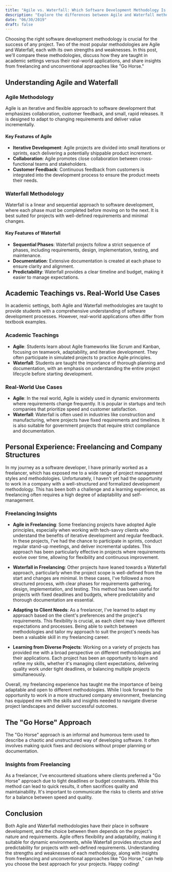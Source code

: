 ```yaml
---
title: "Agile vs. Waterfall: Which Software Development Methodology Is Best?"
description: "Explore the differences between Agile and Waterfall methodologies, their applications in real-world scenarios, and insights from freelancing and unconventional approaches like 'Go Horse.'"
date: "06/30/2019"
draft: false
---
```


Choosing the right software development methodology is crucial for the success of any project. Two of the most popular methodologies are Agile and Waterfall, each with its own strengths and weaknesses. In this post, we'll compare these methodologies, discuss how they are taught in academic settings versus their real-world applications, and share insights from freelancing and unconventional approaches like "Go Horse."

## Understanding Agile and Waterfall

### Agile Methodology

Agile is an iterative and flexible approach to software development that emphasizes collaboration, customer feedback, and small, rapid releases. It is designed to adapt to changing requirements and deliver value incrementally.

#### Key Features of Agile

- **Iterative Development**: Agile projects are divided into small iterations or sprints, each delivering a potentially shippable product increment.
- **Collaboration**: Agile promotes close collaboration between cross-functional teams and stakeholders.
- **Customer Feedback**: Continuous feedback from customers is integrated into the development process to ensure the product meets their needs.

### Waterfall Methodology

Waterfall is a linear and sequential approach to software development, where each phase must be completed before moving on to the next. It is best suited for projects with well-defined requirements and minimal changes.

#### Key Features of Waterfall

- **Sequential Phases**: Waterfall projects follow a strict sequence of phases, including requirements, design, implementation, testing, and maintenance.
- **Documentation**: Extensive documentation is created at each phase to ensure clarity and alignment.
- **Predictability**: Waterfall provides a clear timeline and budget, making it easier to manage expectations.

## Academic Teachings vs. Real-World Use Cases

In academic settings, both Agile and Waterfall methodologies are taught to provide students with a comprehensive understanding of software development processes. However, real-world applications often differ from textbook examples.

### Academic Teachings

- **Agile**: Students learn about Agile frameworks like Scrum and Kanban, focusing on teamwork, adaptability, and iterative development. They often participate in simulated projects to practice Agile principles.
- **Waterfall**: Students are taught the importance of thorough planning and documentation, with an emphasis on understanding the entire project lifecycle before starting development.

### Real-World Use Cases

- **Agile**: In the real world, Agile is widely used in dynamic environments where requirements change frequently. It is popular in startups and tech companies that prioritize speed and customer satisfaction.
- **Waterfall**: Waterfall is often used in industries like construction and manufacturing, where projects have fixed requirements and timelines. It is also suitable for government projects that require strict compliance and documentation.

## Personal Experience: Freelancing and Company Structures

In my journey as a software developer, I have primarily worked as a freelancer, which has exposed me to a wide range of project management styles and methodologies. Unfortunately, I haven't yet had the opportunity to work in a company with a well-structured and formalized development methodology. This has been both a challenge and a learning experience, as freelancing often requires a high degree of adaptability and self-management.

### Freelancing Insights

- **Agile in Freelancing**: Some freelancing projects have adopted Agile principles, especially when working with tech-savvy clients who understand the benefits of iterative development and regular feedback. In these projects, I've had the chance to participate in sprints, conduct regular stand-up meetings, and deliver incremental updates. This approach has been particularly effective in projects where requirements evolve over time, allowing for flexibility and continuous improvement.

- **Waterfall in Freelancing**: Other projects have leaned towards a Waterfall approach, particularly when the project scope is well-defined from the start and changes are minimal. In these cases, I've followed a more structured process, with clear phases for requirements gathering, design, implementation, and testing. This method has been useful for projects with fixed deadlines and budgets, where predictability and thorough documentation are essential.

- **Adapting to Client Needs**: As a freelancer, I've learned to adapt my approach based on the client's preferences and the project's requirements. This flexibility is crucial, as each client may have different expectations and processes. Being able to switch between methodologies and tailor my approach to suit the project's needs has been a valuable skill in my freelancing career.

- **Learning from Diverse Projects**: Working on a variety of projects has provided me with a broad perspective on different methodologies and their applications. Each project has been an opportunity to learn and refine my skills, whether it's managing client expectations, delivering quality work under tight deadlines, or balancing multiple projects simultaneously.

Overall, my freelancing experience has taught me the importance of being adaptable and open to different methodologies. While I look forward to the opportunity to work in a more structured company environment, freelancing has equipped me with the skills and insights needed to navigate diverse project landscapes and deliver successful outcomes.

## The "Go Horse" Approach

The "Go Horse" approach is an informal and humorous term used to describe a chaotic and unstructured way of developing software. It often involves making quick fixes and decisions without proper planning or documentation.

### Insights from Freelancing

As a freelancer, I've encountered situations where clients preferred a "Go Horse" approach due to tight deadlines or budget constraints. While this method can lead to quick results, it often sacrifices quality and maintainability. It's important to communicate the risks to clients and strive for a balance between speed and quality.

## Conclusion

Both Agile and Waterfall methodologies have their place in software development, and the choice between them depends on the project's nature and requirements. Agile offers flexibility and adaptability, making it suitable for dynamic environments, while Waterfall provides structure and predictability for projects with well-defined requirements. Understanding the strengths and weaknesses of each methodology, along with insights from freelancing and unconventional approaches like "Go Horse," can help you choose the best approach for your projects. Happy coding! 